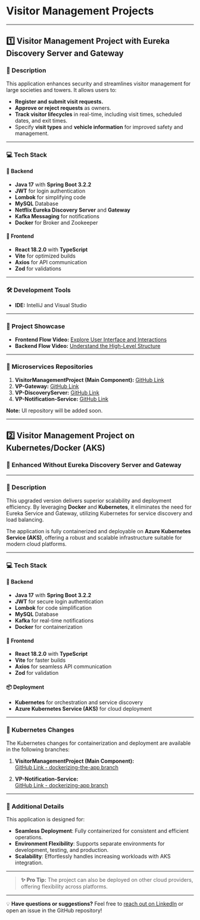 # Visitor Management Projects

---

## 1️⃣ Visitor Management Project with Eureka Discovery Server and Gateway

### 📝 Description
This application enhances security and streamlines visitor management for large societies and towers. It allows users to:
- **Register and submit visit requests.**
- **Approve or reject requests** as owners.
- **Track visitor lifecycles** in real-time, including visit times, scheduled dates, and exit times.
- Specify **visit types** and **vehicle information** for improved safety and management.

---

### 💻 Tech Stack

#### 🔧 Backend
- **Java 17** with **Spring Boot 3.2.2**
- **JWT** for login authentication
- **Lombok** for simplifying code
- **MySQL** Database
- **Netflix Eureka Discovery Server** and **Gateway**
- **Kafka Messaging** for notifications
- **Docker** for Broker and Zookeeper

#### 🎨 Frontend
- **React 18.2.0** with **TypeScript**
- **Vite** for optimized builds
- **Axios** for API communication
- **Zod** for validations

---

### 🛠️ Development Tools
- **IDE:** IntelliJ and Visual Studio

---

### 🎥 Project Showcase
- **Frontend Flow Video:** [Explore User Interface and Interactions](https://www.linkedin.com/posts/adityamaskar_fullstack-visitormanagement-techinnovation-activity-7189261897890746368-m7tk?utm_source=share&utm_medium=member_desktop)
- **Backend Flow Video:** [Understand the High-Level Structure](https://www.linkedin.com/posts/adityamaskar_fullstack-visitormanagement-techinnovation-activity-7189261897890746368-m7tk?utm_source=share&utm_medium=member_desktop)

---

### 🔗 Microservices Repositories
1. **VisitorManagementProject (Main Component):** [GitHub Link](https://github.com/adityamaskar/VisitorManagementProject)
2. **VP-Gateway:** [GitHub Link](https://github.com/adityamaskar/VP-Gateway)
3. **VP-DiscoveryServer:** [GitHub Link](https://github.com/adityamaskar/VP-DiscoveryServer)
4. **VP-Notification-Service:** [GitHub Link](https://github.com/adityamaskar/VP-Notification-Service)

**Note:** UI repository will be added soon.

---

## 2️⃣ Visitor Management Project on Kubernetes/Docker (AKS)

### 🚀 Enhanced Without Eureka Discovery Server and Gateway

---

### 📝 Description
This upgraded version delivers superior scalability and deployment efficiency. By leveraging **Docker** and **Kubernetes**, it eliminates the need for Eureka Service and Gateway, utilizing Kubernetes for service discovery and load balancing.

The application is fully containerized and deployable on **Azure Kubernetes Service (AKS)**, offering a robust and scalable infrastructure suitable for modern cloud platforms.

---

### 💻 Tech Stack

#### 🔧 Backend
- **Java 17** with **Spring Boot 3.2.2**
- **JWT** for secure login authentication
- **Lombok** for code simplification
- **MySQL** Database
- **Kafka** for real-time notifications
- **Docker** for containerization

#### 🎨 Frontend
- **React 18.2.0** with **TypeScript**
- **Vite** for faster builds
- **Axios** for seamless API communication
- **Zod** for validation

#### 📦 Deployment
- **Kubernetes** for orchestration and service discovery
- **Azure Kubernetes Service (AKS)** for cloud deployment

---

### 📂 Kubernetes Changes
The Kubernetes changes for containerization and deployment are available in the following branches:
1. **VisitorManagementProject (Main Component):**  
   [GitHub Link - dockerizing-the-app branch](https://github.com/adityamaskar/VisitorManagementProject/tree/dockerizing-the-app)

2. **VP-Notification-Service:**  
   [GitHub Link - dockerizing-app branch](https://github.com/adityamaskar/VP-Notification-Service/tree/dockerizing-app)

---

### 📂 Additional Details
This application is designed for:
- **Seamless Deployment**: Fully containerized for consistent and efficient operations.
- **Environment Flexibility**: Supports separate environments for development, testing, and production.
- **Scalability**: Effortlessly handles increasing workloads with AKS integration.

---

> **✨ Pro Tip:** The project can also be deployed on other cloud providers, offering flexibility across platforms.

---

💡 **Have questions or suggestions?** Feel free to [reach out on LinkedIn](https://www.linkedin.com/in/adityamaskar/) or open an issue in the GitHub repository!  
